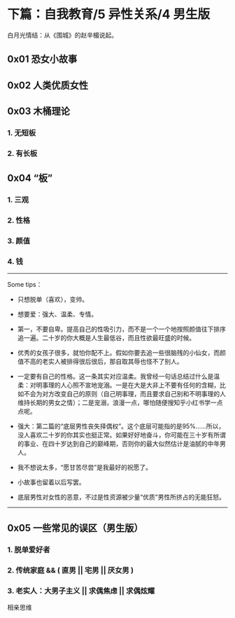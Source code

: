 # 下篇：自我教育/5 异性关系/4 男生版

白月光情结：从《围城》的赵辛楣说起。

## 0x01 恐女小故事

## 0x02 人类优质女性

## 0x03 木桶理论

### 1. 无短板

### 2. 有长板

## 0x04 “板”

### 1. 三观

### 2. 性格

### 3. 颜值

### 4. 钱

--------------------------------------------------------------------------

Some tips：

- 只想脱单（喜欢），变帅。
- 想要爱：强大、温柔、专情。

- 第一，不要自卑。提高自己的性吸引力，而不是一个一个地按照颜值往下排序追一遍。二十岁的你大概是人生最低谷，而且性欲最旺盛的时候。
- 优秀的女孩子很多，就怕你配不上。假如你要去追一些很脑残的小仙女，而颜值不高的老实人被排得很后很后，那自取其辱也怪不了别人。
- 一定要有自己的性格。这一条其实对应温柔。我曾经一句话总结过什么是温柔：对明事理的人心照不宣地宠溺。一是在大是大非上不要有任何的含糊，比如不会为对方改变自己的原则（自己明事理，而且要求自己别和不明事理的人维持长期的男女之情）；二是宠溺，浪漫一点，哪怕随便搜知乎小红书学一点点呢。
- 强大：第二篇的“底层男性丧失择偶权”。这个底层可能指的是95%……所以，没人喜欢二十岁的你其实也挺正常。如果好好地奋斗，你可能在三十岁有所谓的事业、在四十岁达到自己的巅峰期，否则你的最大似然估计是油腻的中年男人。
- 我不想说太多，“愿甘苦尽尝”是我最好的祝愿了。
- 小故事也留着以后写罢。
- 底层男性对女性的恶意，不过是性资源被少量“优质”男性所挤占的无能狂怒。

--------------------------------------------------------------------------

## 0x05 一些常见的误区（男生版）

### 1. 脱单爱好者

### 2. 传统家庭 && ( 直男 || 宅男 || 厌女男 )

### 3. 老实人：大男子主义 || 求偶焦虑 || 求偶炫耀

相亲思维
